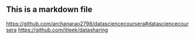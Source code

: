 ## This is a markdown file
https://github.com/archanarao2798/datasciencecoursera#datasciencecoursera
https://github.com/jtleek/datasharing
